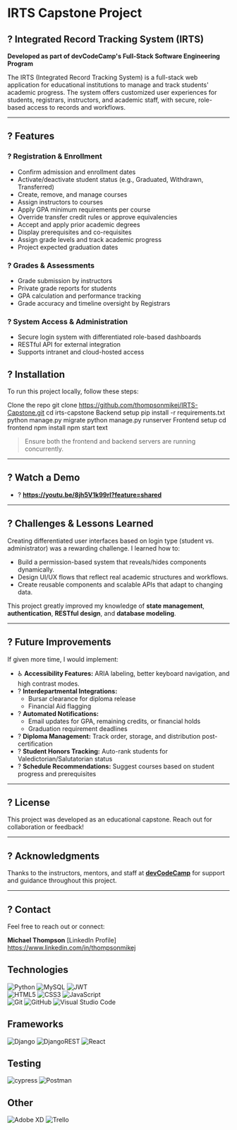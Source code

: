 # IRTS Capstone Project

## ? Integrated Record Tracking System (IRTS)

**Developed as part of devCodeCamp's Full-Stack Software Engineering Program**

The IRTS (Integrated Record Tracking System) is a full-stack web application for educational institutions to manage and track students' academic progress. The system offers customized user experiences for students, registrars, instructors, and academic staff, with secure, role-based access to records and workflows.

---

## ? Features

### ? Registration & Enrollment
- Confirm admission and enrollment dates
- Activate/deactivate student status (e.g., Graduated, Withdrawn, Transferred)
- Create, remove, and manage courses
- Assign instructors to courses
- Apply GPA minimum requirements per course
- Override transfer credit rules or approve equivalencies
- Accept and apply prior academic degrees
- Display prerequisites and co-requisites
- Assign grade levels and track academic progress
- Project expected graduation dates

### ? Grades & Assessments
- Grade submission by instructors
- Private grade reports for students
- GPA calculation and performance tracking
- Grade accuracy and timeline oversight by Registrars

### ? System Access & Administration
- Secure login system with differentiated role-based dashboards
- RESTful API for external integration
- Supports intranet and cloud-hosted access

## ? Installation

To run this project locally, follow these steps:

Clone the repo
git clone https://github.com/thompsonmikej/IRTS-Capstone.git
cd irts-capstone
Backend setup
pip install -r requirements.txt
python manage.py migrate
python manage.py runserver
Frontend setup
cd frontend
npm install
npm start
text

> Ensure both the frontend and backend servers are running concurrently.

---

## ? Watch a Demo

- ? **https://youtu.be/8jh5V1k99rI?feature=shared**

---

## ? Challenges & Lessons Learned

Creating differentiated user interfaces based on login type (student vs. administrator) was a rewarding challenge. I learned how to:

- Build a permission-based system that reveals/hides components dynamically.
- Design UI/UX flows that reflect real academic structures and workflows.
- Create reusable components and scalable APIs that adapt to changing data.

This project greatly improved my knowledge of **state management**, **authentication**, **RESTful design**, and **database modeling**.

---

## ? Future Improvements

If given more time, I would implement:

- ♿ **Accessibility Features:** ARIA labeling, better keyboard navigation, and high contrast modes.
- ? **Interdepartmental Integrations:**
  - Bursar clearance for diploma release
  - Financial Aid flagging
- ? **Automated Notifications:**
  - Email updates for GPA, remaining credits, or financial holds
  - Graduation requirement deadlines
- ? **Diploma Management:** Track order, storage, and distribution post-certification
- ? **Student Honors Tracking:** Auto-rank students for Valedictorian/Salutatorian status
- ? **Schedule Recommendations:** Suggest courses based on student progress and prerequisites

---

## ? License

This project was developed as an educational capstone. Reach out for collaboration or feedback!

---

## ? Acknowledgments

Thanks to the instructors, mentors, and staff at [**devCodeCamp**](https://devcodecamp.com) for support and guidance throughout this project.

---

## ? Contact

Feel free to reach out or connect:

**Michael Thompson**
[LinkedIn Profile] https://www.linkedin.com/in/thompsonmikej  

## Technologies
![Python](https://img.shields.io/badge/python-3670A0?style=for-the-badge&logo=python&logoColor=ffdd54)
![MySQL](https://img.shields.io/badge/mysql-%2300f.svg?style=for-the-badge&logo=mysql&logoColor=white)
![JWT](https://img.shields.io/badge/JWT-black?style=for-the-badge&logo=JSON%20web%20tokens)
\
![HTML5](https://img.shields.io/badge/html5-%23E34F26.svg?style=for-the-badge&logo=html5&logoColor=white)
![CSS3](https://img.shields.io/badge/css3-%231572B6.svg?style=for-the-badge&logo=css3&logoColor=white)
![JavaScript](https://img.shields.io/badge/javascript-%23323330.svg?style=for-the-badge&logo=javascript&logoColor=%23F7DF1E)
\
![Git](https://img.shields.io/badge/git-%23F05033.svg?style=for-the-badge&logo=git&logoColor=white)
![GitHub](https://img.shields.io/badge/github-%23121011.svg?style=for-the-badge&logo=github&logoColor=white)
![Visual Studio Code](https://img.shields.io/badge/Visual%20Studio%20Code-0078d7.svg?style=for-the-badge&logo=visual-studio-code&logoColor=white)

## Frameworks
![Django](https://img.shields.io/badge/django-%23092E20.svg?style=for-the-badge&logo=django&logoColor=white)
![DjangoREST](https://img.shields.io/badge/DJANGO-REST-ff1709?style=for-the-badge&logo=django&logoColor=white&color=ff1709&labelColor=gray)
![React](https://img.shields.io/badge/react-%2320232a.svg?style=for-the-badge&logo=react&logoColor=%2361DAFB)

## Testing
![cypress](https://img.shields.io/badge/-cypress-%23E5E5E5?style=for-the-badge&logo=cypress&logoColor=058a5e) 
![Postman](https://img.shields.io/badge/Postman-FF6C37?style=for-the-badge&logo=postman&logoColor=white)

## Other
![Adobe XD](https://img.shields.io/badge/Adobe%20XD-470137?style=for-the-badge&logo=Adobe%20XD&logoColor=#FF61F6)
![Trello](https://img.shields.io/badge/Trello-%23026AA7.svg?style=for-the-badge&logo=Trello&logoColor=white)
